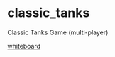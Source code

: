 # classic_tanks
Classic Tanks Game (multi-player)

[whiteboard](https://drive.google.com/file/d/0B0uvJIffuX-eWF9pdVNlVjdsU3M/view?usp=sharing)
